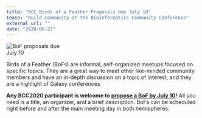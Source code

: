 ```yaml
---
title: "BCC Birds of a Feather Proposals due July 10"
tease: "Build Community at the Bioinformatics Community Conference"
external_url: ""
date: "2020-06-27"
---
```


<div class="float-right">
<img  src="/src/images/logos/bof-birds.png" alt="BoF proposals due July 10" style="max-width: 10rem" /><br />
<div class="small float-right"></div>
</div>

Birds of a Feather (BoFs) are informal, self-organized meetups focused on specific topics. They are a great way to meet other like-minded community members and have an in-depth discussion on a topic of interest, and they are a highlight of Galaxy conferences

**Any BCC2020 participant is welcome to [propose a BoF by July 10](https://docs.google.com/forms/d/e/1FAIpQLSdMv8CEKNVGsnwM0S6G2fXWU256hfyhttaKn6az754OoUXXPQ/viewform)!** All you need is a title, an organizer, and a brief description. BoFs can be scheduled right before and after the main meeting day in both hemispheres. 
